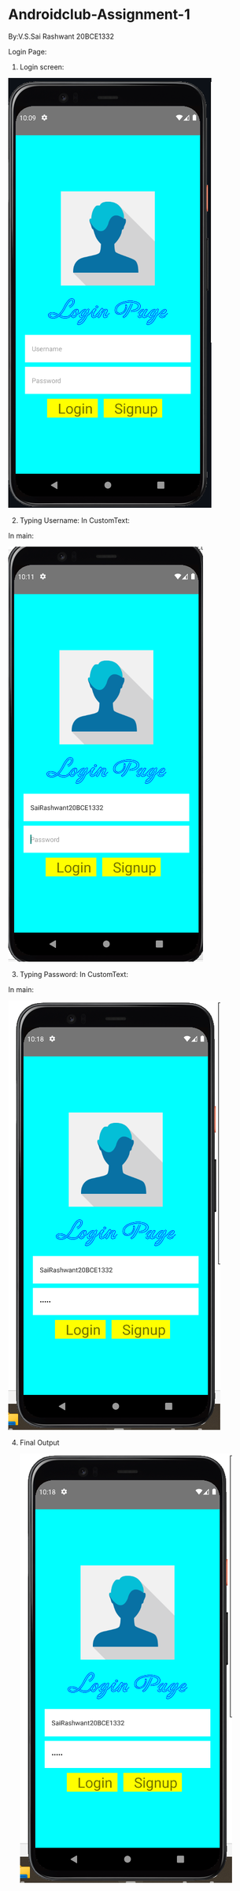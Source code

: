# Androidclub-Assignment-1
By:V.S.Sai Rashwant 20BCE1332

Login Page:
1. Login screen:


 ![](myAndroidProject/assign/Login1.png)



2. Typing Username:
In CustomText:	
 <TextInput secureTextEntry={props.security} placeholder={props.placeholder} style={styles.input}/>
In main:
 <SaiRashwant placeholder="Username" security={false}/>
 
 
 
 
 
 
  ![](myAndroidProject/assign/Login2.png)



3. Typing Password: 
In CustomText:	
 <TextInput secureTextEntry={props.security} placeholder={props.placeholder} style={styles.input}/>
In main:
 <SaiRashwant placeholder="Password" security={true}/>
 
 
 
  ![](myAndroidProject/assign/Login3.png)
 

4. Final Output



   ![](myAndroidProject/assign/Login4.png)




 
